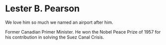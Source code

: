 # Lester B. Pearson

We love him so much we named an airport after him.

Former Canadian Primer Minister. He won the Nobel Peace Prize of 1957 for his contribution in solving the Suez Canal Crisis. 
